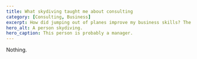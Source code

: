 ```yaml
---
title: What skydiving taught me about consulting
category: [Consulting, Business]
excerpt: How did jumping out of planes improve my business skills? The answer will surprise you.
hero_alt: A person skydiving.
hero_caption: This person is probably a manager.
---
```

Nothing.
